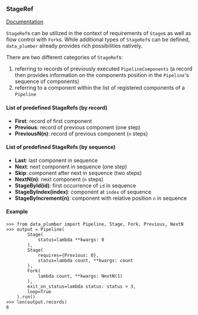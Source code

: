 ### StageRef

[Documentation](../README.md#documentation)

`StageRef`s can be utilized in the context of requirements of `Stage`s as well as flow control with `Fork`s.
While additional types of `StageRef`s can be defined, `data_plumber` already provides rich possibilities natively.

There are two different categories of `StageRef`s:
1. referring to records of previously executed `PipelineComponents` (a record then provides information on the components position in the `Pipeline`'s sequence of components)
1. referring to a component within the list of registered components of a `Pipeline`

#### List of predefined StageRefs (by record)
* **First**: record of first component
* **Previous**: record of previous component (one step)
* **PreviousN(n)**: record of previous component (`n` steps)

#### List of predefined StageRefs (by sequence)
* **Last**: last component in sequence
* **Next**: next component in sequence (one step)
* **Skip**: component after next in sequence (two steps)
* **NextN(n)**: next component (`n` steps)
* **StageById(id)**: first occurrence of `id` in sequence
* **StageByIndex(index)**: component at `index` of sequence
* **StageByIncrement(n)**: component with relative position `n` in sequence

#### Example
```
>>> from data_plumber import Pipeline, Stage, Fork, Previous, NextN
>>> output = Pipeline(
        Stage(
            status=lambda **kwargs: 0
        ),
        Stage(
            requires={Previous: 0},
            status=lambda count, **kwargs: count
        ),
        Fork(
            lambda count, **kwargs: NextN(1)
        ),
        exit_on_status=lambda status: status > 3,
        loop=True
    ).run()
>>> len(output.records)
6
```